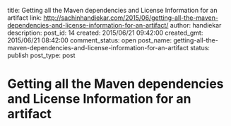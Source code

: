 title: Getting all the Maven dependencies and License Information for an artifact
link: http://sachinhandiekar.com/2015/06/getting-all-the-maven-dependencies-and-license-information-for-an-artifact/
author: handiekar
description: 
post_id: 14
created: 2015/06/21 09:42:00
created_gmt: 2015/06/21 08:42:00
comment_status: open
post_name: getting-all-the-maven-dependencies-and-license-information-for-an-artifact
status: publish
post_type: post

# Getting all the Maven dependencies and License Information for an artifact

